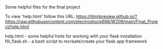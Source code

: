 Some helpful files for the final project


To view 'help.html' follow this URL: https://htmlpreview.github.io/?https://raw.githubusercontent.com/electroshock666/W209/main/Final_Project/help.html

help.html - some helpful hints for working with your flask installation 
fill_flask.sh - a bash script to recreate/create your flask app framework
